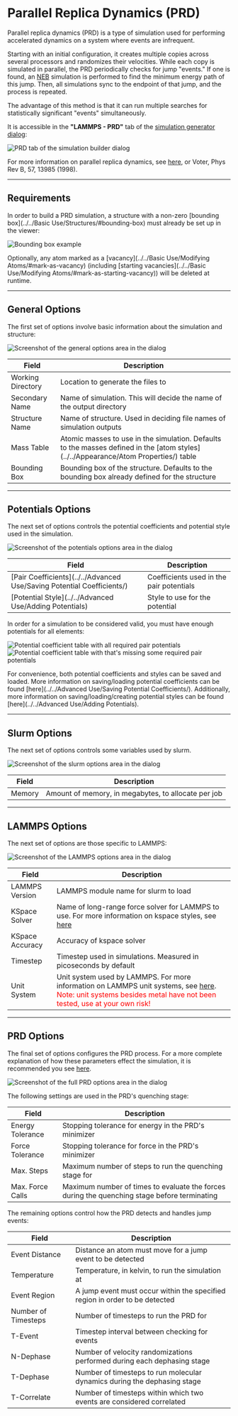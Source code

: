 # Parallel Replica Dynamics (PRD)

Parallel replica dynamics (PRD) is a type of simulation used for 
performing accelerated dynamics on a system where events are 
infrequent.

Starting with an initial configuration, it creates multiple copies 
across several processors and randomizes their velocities. While each 
copy is simulated in parallel, the PRD periodically checks for jump 
"events." If one is found, an [NEB](../NEB/) simulation is performed 
to find the minimum energy path of this jump. Then, all simulations 
sync to the endpoint of that jump, and the process is repeated.

The advantage of this method is that it can run multiple searches 
for statistically significant "events" simultaneously.

It is accessible in the **"LAMMPS - PRD"** tab of the 
[simulation generator dialog](../):

![PRD tab of the simulation builder dialog](overview.png)

For more information on parallel replica dynamics, see 
[here](https://docs.lammps.org/prd.html), or 
Voter, Phys Rev B, 57, 13985 (1998).

---

## Requirements

In order to build a PRD simulation, a structure with a non-zero 
[bounding box](../../Basic Use/Structures/#bounding-box) must 
already be set up in the viewer:

![Bounding box example](boundingBox.png)

Optionally, any atom marked as a 
[vacancy](../../Basic Use/Modifying Atoms/#mark-as-vacancy) 
(including [starting vacancies](../../Basic Use/Modifying Atoms/#mark-as-starting-vacancy)) 
will be deleted at runtime.

---

## General Options

The first set of options involve basic information about the 
simulation and structure:

![Screenshot of the general options area in the dialog](generalOptions.png)

| Field             | Description |
| ----------------- | ----------- |
| Working Directory | Location to generate the files to |
| Secondary Name    | Name of simulation. This will decide the name of the output directory |
| Structure Name    | Name of structure. Used in deciding file names of simulation outputs |
| Mass Table        | Atomic masses to use in the simulation. Defaults to the masses defined in the [atom styles](../../Appearance/Atom Properties/) table |
| Bounding Box      | Bounding box of the structure. Defaults to the bounding box already defined for the structure |

---

## Potentials Options

The next set of options controls the potential coefficients and 
potential style used in the simulation.

![Screenshot of the potentials options area in the dialog](potentialsOptions.png)

| Field             | Description                              |
| ----------------- | ---------------------------------------- |
| [Pair Coefficients](../../Advanced Use/Saving Potential Coefficients/) | Coefficients used in the pair potentials |
| [Potential Style](../../Advanced Use/Adding Potentials)                | Style to use for the potential           |

In order for a simulation to be considered valid, you must have enough potentials for all elements:

![Potential coefficient table with all required pair potentials](potentialsGood.png) ![Potential coefficient table with that's missing some required pair potentials](potentialsBad.png)

For convenience, both potential coefficients and styles can be 
saved and loaded. More information on saving/loading potential 
coefficients can be found 
[here](../../Advanced Use/Saving Potential Coefficients/). 
Additionally, more information on saving/loading/creating potential 
styles can be found [here](../../Advanced Use/Adding Potentials).

---

## Slurm Options

The next set of options controls some variables used by slurm.

![Screenshot of the slurm options area in the dialog](slurmOptions.png)

| Field  | Description                                         |
| ------ | --------------------------------------------------- |
| Memory | Amount of memory, in megabytes, to allocate per job |

---

## LAMMPS Options

The next set of options are those specific to LAMMPS:

![Screenshot of the LAMMPS options area in the dialog](lammpsOptions.png)

| Field           | Description |
| --------------- | ----------- |
| LAMMPS Version  | LAMMPS module name for slurm to load |
| KSpace Solver   | Name of long-range force solver for LAMMPS to use. For more information on kspace styles, see [here](https://docs.lammps.org/kspace_style.html) |
| KSpace Accuracy | Accuracy of kspace solver |
| Timestep        | Timestep used in simulations. Measured in picoseconds by default |
| Unit System     | Unit system used by LAMMPS. For more information on LAMMPS unit systems, see [here](https://docs.lammps.org/units.html). <span style="color: red;">Note: unit systems besides metal have not been tested, use at your own risk!</span>

---

## PRD Options

The final set of options configures the PRD process. For a more 
complete explanation of how these parameters effect the 
simulation, it is recommended you see 
[here](https://docs.lammps.org/prd.html).

![Screenshot of the full PRD options area in the dialog](prdOptions.png)

The following settings are used in the PRD's quenching stage:

| Field            | Description |
| ---------------- | ----------- |
| Energy Tolerance | Stopping tolerance for energy in the PRD's minimizer   |
| Force Tolerance  | Stopping tolerance for force in the PRD's minimizer    |
| Max. Steps       | Maximum number of steps to run the quenching stage for |
| Max. Force Calls | Maximum number of times to evaluate the forces during the quenching stage before terminating |

The remaining options control how the PRD detects and handles jump 
events:

| Field               | Description                                                                 |
| ------------------- | --------------------------------------------------------------------------- |
| Event Distance      | Distance an atom must move for a jump event to be detected                  |
| Temperature         | Temperature, in kelvin, to run the simulation at                            |
| Event Region        | A jump event must occur within the specified region in order to be detected |
| Number of Timesteps | Number of timesteps to run the PRD for                                      |
| T-Event             | Timestep interval between checking for events                               |
| N-Dephase           | Number of velocity randomizations performed during each dephasing stage     |
| T-Dephase           | Number of timesteps to run molecular dynamics during the dephasing stage    |
| T-Correlate         | Number of timesteps within which two events are considered correlated       |

